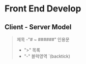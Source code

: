 # Front End Develop

## Client - Server Model

> 제목
> -"# ~ ######"
> 인용문
> - ">"
> 목록
> - "-"
> 블럭영역
> `(backtick)
